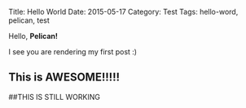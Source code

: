 Title: Hello World
Date: 2015-05-17
Category: Test
Tags: hello-word, pelican, test

Hello, **Pelican!**

I see you are rendering my first post :)

## This is AWESOME!!!!!
##THIS IS STILL WORKING
